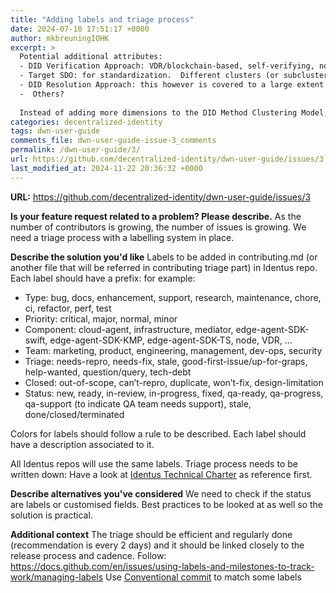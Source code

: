 ```yaml
---
title: "Adding labels and triage process"
date: 2024-07-10 17:51:17 +0000
author: mkbreuningIOHK
excerpt: >
  Potential additional attributes:
  - DID Verification Approach: VDR/blockchain-based, self-verifying, not applicable, ... etc.
  - Target SDO: for standardization.  Different clusters (or subclusters) may want to target different SDOs ...e.g. W3C, IETF, European, ...?
  - DID Resolution Approach: this however is covered to a large extent by the column labels/horizontal axis
  -  Others?
  
  Instead of adding more dimensions to the DID Method Clustering Model, we can allow a DID Method to have multiple additional attributes/properties.  These, in turn, can be used to create sub-clusters of methods within a cluster (with corresponding sub-circles and sub-circle membership).
categories: decentralized-identity
tags: dwn-user-guide
comments_file: dwn-user-guide-issue-3_comments
permalink: /dwn-user-guide/3/
url: https://github.com/decentralized-identity/dwn-user-guide/issues/3
last_modified_at: 2024-11-22 20:36:32 +0000
---
```



**URL:** https://github.com/decentralized-identity/dwn-user-guide/issues/3

**Is your feature request related to a problem? Please describe.**
As the number of contributors is growing, the number of issues is growing. We need a triage process with a labelling system in place.

**Describe the solution you'd like**
Labels to be added in contributing.md (or another file that will be referred in contributing triage part) in Identus repo.
Each label should have a prefix: for example:
- Type: bug, docs, enhancement, support, research, maintenance, chore, ci, refactor, perf, test 
- Priority: critical, major, normal, minor
- Component: cloud-agent, infrastructure, mediator, edge-agent-SDK-swift, edge-agent-SDK-KMP, edge-agent-SDK-TS, node, VDR, ... 
- Team: marketing, product, engineering, management, dev-ops, security
- Triage: needs-repro, needs-fix, stale, good-first-issue/up-for-graps, help-wanted, question/query, tech-debt
- Closed: out-of-scope, can’t-repro, duplicate, won’t-fix, design-limitation
- Status: new, ready, in-review, in-progress, fixed, qa-ready, qa-progress, qa-support (to indicate QA team needs support), stale, done/closed/terminated

Colors for labels should follow a rule to be described.
Each label should have a description associated to it.

All Identus repos will use the same labels.
Triage process needs to be written down: Have a look at [Identus Technical Charter](https://docs.google.com/document/d/1FmuBuSz79Yvnv87HZLhhMEMp-VrztuIHyiaMgoIKZE8/edit) as reference first.

**Describe alternatives you've considered**
We need to check if the status are labels or customised fields.
Best practices to be looked at as well so the solution is practical.

**Additional context**
The triage should be efficient and regularly done (recommendation is every 2 days) and it should be linked closely to the release process and cadence.
Follow: https://docs.github.com/en/issues/using-labels-and-milestones-to-track-work/managing-labels
Use [Conventional commit](https://www.conventionalcommits.org/en/v1.0.0/) to match some labels 